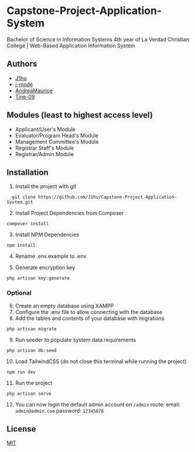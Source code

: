# Capstone-Project-Application-System
Bachelor of Science in Information Systems 4th year of La Verdad Christian College | Web-Based Application Information System

## Authors
- [J1hu](https://www.github.com/J1hu)
- [j-mode](https://www.github.com/j-mode)
- [AndreaMaurice](https://www.github.com/AndreaMaurice)
- [Tine-09](https://github.com/Tine-09)

## Modules (least to highest access level)
- Applicant/User's Module
- Evaluator/Program Head's Module
- Management Committee's Module
- Registrar Staff's Module
- Registrar/Admin Module

## Installation

1. Install the project with git

```
  git clone https://github.com/J1hu/Capstone-Project-Application-System.git
```   
2. Install Project Dependencies from Composer

```
composer install 
```

3. Install NPM Dependencies
```
npm install 
```

4. Rename .env.example to .env


5. Generate encryption key
```
php artisan key:generate
```

### Optional

6. Create an empty database using XAMPP
7. Configure the .env file to allow connecting with the database
8. Add the tables and contents of your database with migrations 
```
php artisan migrate
```

9. Run seeder to populate system data requirements
```
php artisan db:seed
```

10. Load TailwindCSS (do not close this terminal while running the project)
```
npm run dev
```

11. Run the project
```
php artisan serve
```

12. You can now login the default admin account on `/admin` route:
email: `admin@admin.com`
password: `12345678`

## License
[MIT](https://choosealicense.com/licenses/mit/)

